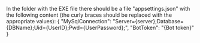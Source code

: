 In the folder with the EXE file there should be a file "appsettings.json" with the following content (the curly braces should be replaced with the appropriate values):
{
  "MySqlConnection": "Server={server};Database={DBName};Uid={UserID};Pwd={UserPassword};",
  "BotToken": "{Bot token}"
}
